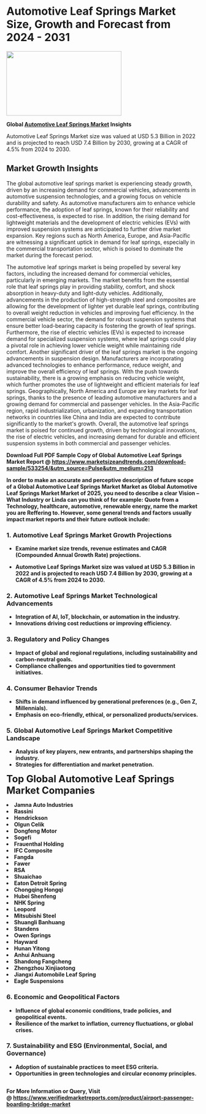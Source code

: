 <H1>Automotive Leaf Springs Market Size, Growth and Forecast from 2024 - 2031</H1><img class="aligncenter size-medium wp-image-584254" src="https://thirdeyenews.in/wp-content/uploads/2024/09/Global-Market-Research-300x168.jpeg" alt="" width="300" height="168" /><p><strong>Global&nbsp;<a href="https://www.marketsizeandtrends.com/download-sample/533254/&amp;utm_source=Pulse&amp;utm_medium=213">Automotive Leaf Springs Market</a> Insights</strong></p><p>Automotive Leaf Springs Market size was valued at USD 5.3 Billion in 2022 and is projected to reach USD 7.4 Billion by 2030, growing at a CAGR of 4.5% from 2024 to 2030.</p><p><h2>Market Growth Insights</h2> <p>The global automotive leaf springs market is experiencing steady growth, driven by an increasing demand for commercial vehicles, advancements in automotive suspension technologies, and a growing focus on vehicle durability and safety. As automotive manufacturers aim to enhance vehicle performance, the adoption of leaf springs, known for their reliability and cost-effectiveness, is expected to rise. In addition, the rising demand for lightweight materials and the development of electric vehicles (EVs) with improved suspension systems are anticipated to further drive market expansion. Key regions such as North America, Europe, and Asia-Pacific are witnessing a significant uptick in demand for leaf springs, especially in the commercial transportation sector, which is poised to dominate the market during the forecast period.</p> <p><strong></strong></p> <p>The automotive leaf springs market is being propelled by several key factors, including the increased demand for commercial vehicles, particularly in emerging markets. The market benefits from the essential role that leaf springs play in providing stability, comfort, and shock absorption in heavy-duty and light-duty vehicles. Additionally, advancements in the production of high-strength steel and composites are allowing for the development of lighter yet durable leaf springs, contributing to overall weight reduction in vehicles and improving fuel efficiency. In the commercial vehicle sector, the demand for robust suspension systems that ensure better load-bearing capacity is fostering the growth of leaf springs. Furthermore, the rise of electric vehicles (EVs) is expected to increase demand for specialized suspension systems, where leaf springs could play a pivotal role in achieving lower vehicle weight while maintaining ride comfort. Another significant driver of the leaf springs market is the ongoing advancements in suspension design. Manufacturers are incorporating advanced technologies to enhance performance, reduce weight, and improve the overall efficiency of leaf springs. With the push towards sustainability, there is a growing emphasis on reducing vehicle weight, which further promotes the use of lightweight and efficient materials for leaf springs. Geographically, North America and Europe are key markets for leaf springs, thanks to the presence of leading automotive manufacturers and a growing demand for commercial and passenger vehicles. In the Asia-Pacific region, rapid industrialization, urbanization, and expanding transportation networks in countries like China and India are expected to contribute significantly to the market's growth. Overall, the automotive leaf springs market is poised for continued growth, driven by technological innovations, the rise of electric vehicles, and increasing demand for durable and efficient suspension systems in both commercial and passenger vehicles.</p> <p><strong></p><p><span class=""><strong>Download Full PDF Sample Copy of Global Automotive Leaf Springs Market Report</strong> @ <a href="https://www.marketsizeandtrends.com/download-sample/533254/&amp;utm_source=Pulse&amp;utm_medium=213" target="_blank">https://www.marketsizeandtrends.com/download-sample/533254/&amp;utm_source=Pulse&amp;utm_medium=213</a></span></p><p>In order to make an accurate and perceptive description of future scope of a Global&nbsp;Automotive Leaf Springs Market Market as Global&nbsp;Automotive Leaf Springs Market Market of 2025, you need to describe a clear Vision &ndash; What Industry or Linda can you think of for example: Quote from a Technology, healthcare, automotive, renewable energy, name the market you are Reffering to. However, some general trends and factors usually impact market reports and their future outlook include:</p><h3>1.&nbsp;<strong>Automotive Leaf Springs Market Growth Projections</strong></h3><ul><li>Examine market size trends, revenue estimates and CAGR (Compounded Annual Growth Rate) projections.</li><li><p>Automotive Leaf Springs Market size was valued at USD 5.3 Billion in 2022 and is projected to reach USD 7.4 Billion by 2030, growing at a CAGR of 4.5% from 2024 to 2030.</p></li></ul><h3>2.&nbsp;<strong>Automotive Leaf Springs Market Technological Advancements</strong></h3><ul><li>Integration of AI, IoT, blockchain, or automation in the industry.</li><li>Innovations driving cost reductions or improving efficiency.</li></ul><h3>3.&nbsp;<strong>Regulatory and Policy Changes</strong></h3><ul><li>Impact of global and regional regulations, including sustainability and carbon-neutral goals.</li><li>Compliance challenges and opportunities tied to government initiatives.</li></ul><h3>4.&nbsp;<strong>Consumer Behavior Trends</strong></h3><ul><li>Shifts in demand influenced by generational preferences (e.g., Gen Z, Millennials).</li><li>Emphasis on eco-friendly, ethical, or personalized products/services.</li></ul><h3>5.&nbsp;<strong>Global Automotive Leaf Springs Market Competitive Landscape</strong></h3><ul><li>Analysis of key players, new entrants, and partnerships shaping the industry.</li><li>Strategies for differentiation and market penetration.</li></ul><p data-pm-slice="1 1 []"><span style="color: inherit; font-family: inherit; font-size: 25px;">Top Global Automotive Leaf Springs Market Companies</span></p><div class="" data-test-id=""><p><li>Jamna Auto Industries</li><li> Rassini</li><li> Hendrickson</li><li> Olgun Celik</li><li> Dongfeng Motor</li><li> Sogefi</li><li> Frauenthal Holding</li><li> IFC Composite</li><li> Fangda</li><li> Fawer</li><li> RSA</li><li> Shuaichao</li><li> Eaton Detroit Spring</li><li> Chongqing Hongqi</li><li> Hubei Shenfeng</li><li> NHK Spring</li><li> Leopord</li><li> Mitsubishi Steel</li><li> Shuangli Banhuang</li><li> Standens</li><li> Owen Springs</li><li> Hayward</li><li> Hunan Yitong</li><li> Anhui Anhuang</li><li> Shandong Fangcheng</li><li> Zhengzhou Xinjiaotong</li><li> Jiangxi Automobile Leaf Spring</li><li> Eagle Suspensions</li></p></div><h3>6.&nbsp;<strong>Economic and Geopolitical Factors</strong></h3><ul><li>Influence of global economic conditions, trade policies, and geopolitical events.</li><li>Resilience of the market to inflation, currency fluctuations, or global crises.</li></ul><h3>7.&nbsp;<strong>Sustainability and ESG (Environmental, Social, and Governance)</strong></h3><ul><li>Adoption of sustainable practices to meet ESG criteria.</li><li>Opportunities in green technologies and circular economy principles.</li></ul><h2><strong style="font-size: 14px;">For More Information or Query, Visit @&nbsp;</strong><a style="background-color: #ffffff; font-size: 14px;" href="https://www.marketsizeandtrends.com/report/automotive-leaf-springs-market/" target="_blank">https://www.verifiedmarketreports.com/product/airport-passenger-boarding-bridge-market</a></h2>
